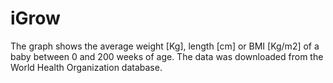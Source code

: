 # iGrow
The graph shows the average weight [Kg], length [cm] or BMI [Kg/m2] of a baby between 0 and 200 weeks of age. The data was downloaded from the World Health Organization database. 


[logo]: https://github.com/aless80/iGrow/blob/master/iGrow.png "Logo Title Text 2"

